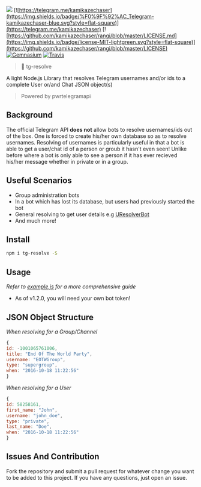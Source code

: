 [![](https://img.shields.io/npm/dt/tg-resolve.svg?style=flat-square)](https://www.npmjs.com/package/tg-resolve)
[![https://telegram.me/kamikazechaser](https://img.shields.io/badge/%F0%9F%92%AC_Telegram-kamikazechaser-blue.svg?style=flat-square)](https://telegram.me/kamikazechaser)
[![https://github.com/kamikazechaser/rangi/blob/master/LICENSE.md](https://img.shields.io/badge/license-MIT-lightgreen.svg?style=flat-square)](https://github.com/kamikazechaser/rangi/blob/master/LICENSE)
[![Gemnasium](https://img.shields.io/gemnasium/kamikazechaser/tg-resolve.svg?style=flat-square)](https://gemnasium.com/kamikazechaser/tg-resolve)
[![Travis](https://img.shields.io/travis/kamikazechaser/tg-resolve.svg?style=flat-square)](https://travis-ci.org/kamikazechaser/tg-resolve)
> 👤 tg-resolve

A light Node.js Library that resolves Telegram usernames and/or ids to a complete User or/and Chat JSON object(s)

> Powered by pwrtelegramapi

## Background

The official Telegram API **does not** allow bots to resolve usernames/ids out of the box. One is forced to create his/her own database so as to resolve usernames. Resolving of usernames is particularly useful in that a bot is able to get a user/chat id of a person or groub it hasn't even seen! Unlike before where a bot is only able to see a person if it has ever recieved his/her message whether in private or in a group.

## Useful Scenarios

- Group administration bots
- In a bot which has lost its database, but users had previously started the bot
- General resolving to get user details e.g [UResolverBot](https://telegram.me/UResolverBot)
- And much more!


## Install

```bash
npm i tg-resolve -S
```

## Usage

_Refer to [example.js](https://github.com/kamikazechaser/tg-resolve/blob/master/example.js) for a more comprehensive guide_

- As of v1.2.0, you will need your own bot token!

## JSON Object Structure

_When resolving for a Group/Channel_

```javascript
{
id: -1001065761006,
title: "End Of The World Party",
username: "EOTWGroup",
type: "supergroup",
when: "2016-10-18 11:22:56"
}

```

_When resolving for a User_

```javascript
{
id: 58258161,
first_name: "John",
username: "john_doe",
type: "private",
last_name: "Doe",
when: "2016-10-18 11:22:56"
}
```
## Issues And Contribution

Fork the repository and submit a pull request for whatever change you want to be added to this project. If you have any questions, just open an issue.
